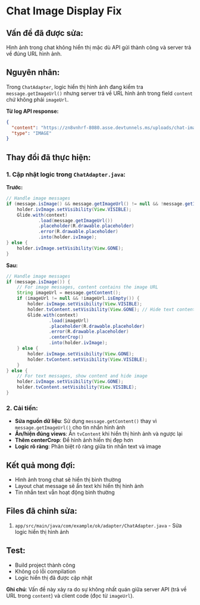 # Chat Image Display Fix

## Vấn đề đã được sửa:
Hình ảnh trong chat không hiển thị mặc dù API gửi thành công và server trả về đúng URL hình ảnh.

## Nguyên nhân:
Trong `ChatAdapter`, logic hiển thị hình ảnh đang kiểm tra `message.getImageUrl()` nhưng server trả về URL hình ảnh trong field `content` chứ không phải `imageUrl`.

**Từ log API response:**
```json
{
  "content": "https://zn8vnhrf-8080.asse.devtunnels.ms/uploads/chat-images/30845dd9-1c60-4e8e-a8de-6f43792747a9.jpg",
  "type": "IMAGE"
}
```

## Thay đổi đã thực hiện:

### 1. Cập nhật logic trong `ChatAdapter.java`:

**Trước:**
```java
// Handle image messages
if (message.isImage() && message.getImageUrl() != null && !message.getImageUrl().isEmpty()) {
    holder.ivImage.setVisibility(View.VISIBLE);
    Glide.with(context)
            .load(message.getImageUrl())
            .placeholder(R.drawable.placeholder)
            .error(R.drawable.placeholder)
            .into(holder.ivImage);
} else {
    holder.ivImage.setVisibility(View.GONE);
}
```

**Sau:**
```java
// Handle image messages
if (message.isImage()) {
    // For image messages, content contains the image URL
    String imageUrl = message.getContent();
    if (imageUrl != null && !imageUrl.isEmpty()) {
        holder.ivImage.setVisibility(View.VISIBLE);
        holder.tvContent.setVisibility(View.GONE); // Hide text content for images
        Glide.with(context)
                .load(imageUrl)
                .placeholder(R.drawable.placeholder)
                .error(R.drawable.placeholder)
                .centerCrop()
                .into(holder.ivImage);
    } else {
        holder.ivImage.setVisibility(View.GONE);
        holder.tvContent.setVisibility(View.VISIBLE);
    }
} else {
    // For text messages, show content and hide image
    holder.ivImage.setVisibility(View.GONE);
    holder.tvContent.setVisibility(View.VISIBLE);
}
```

### 2. Cải tiến:

- **Sửa nguồn dữ liệu**: Sử dụng `message.getContent()` thay vì `message.getImageUrl()` cho tin nhắn hình ảnh
- **Ẩn/hiện đúng views**: Ẩn `tvContent` khi hiển thị hình ảnh và ngược lại
- **Thêm centerCrop**: Để hình ảnh hiển thị đẹp hơn
- **Logic rõ ràng**: Phân biệt rõ ràng giữa tin nhắn text và image

## Kết quả mong đợi:
- Hình ảnh trong chat sẽ hiển thị bình thường
- Layout chat message sẽ ẩn text khi hiển thị hình ảnh
- Tin nhắn text vẫn hoạt động bình thường

## Files đã chỉnh sửa:
1. `app/src/main/java/com/example/ok/adapter/ChatAdapter.java` - Sửa logic hiển thị hình ảnh

## Test:
- Build project thành công
- Không có lỗi compilation
- Logic hiển thị đã được cập nhật

**Ghi chú**: Vấn đề này xảy ra do sự không nhất quán giữa server API (trả về URL trong `content`) và client code (đọc từ `imageUrl`).
